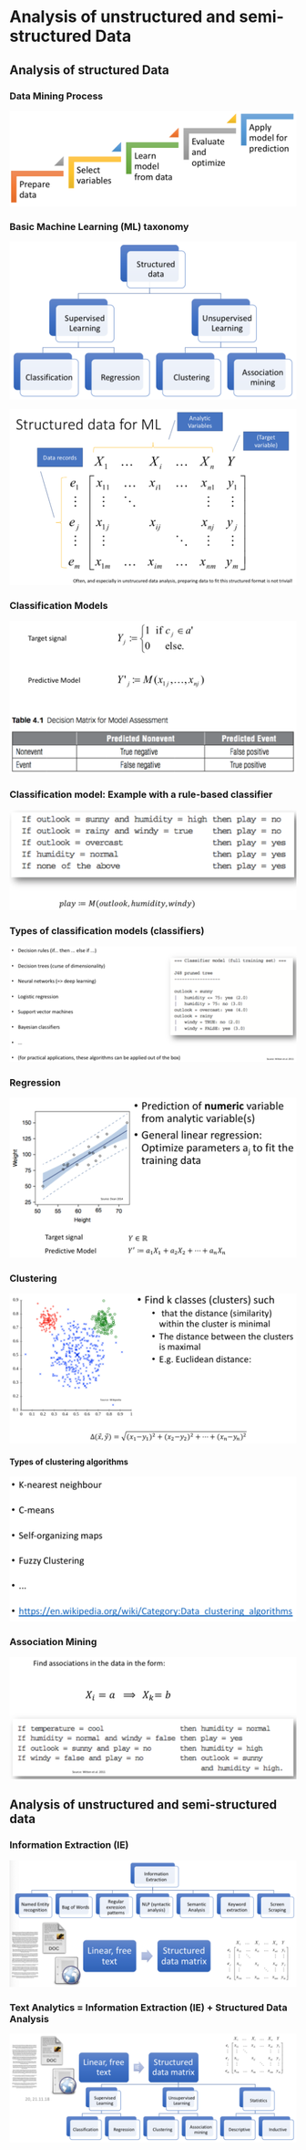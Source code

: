 # Analysis of unstructured and semi-structured Data

## Analysis of structured Data
### Data Mining Process
![](2018-11-22-13-12-33.png)

### Basic Machine Learning (ML) taxonomy
![](2018-11-22-13-13-18.png)

![](2018-11-22-13-14-38.png)

### Classification Models
![](2018-11-22-13-28-50.png)

### Classification model: Example with a rule-based classifier
![](2018-11-22-13-39-26.png)

### Types of classification models (classifiers)
![](2018-11-22-13-40-08.png)

### Regression
![](2018-11-22-13-40-53.png)

### Clustering
![](2018-11-22-13-41-34.png)

#### Types of clustering algorithms
![](2018-11-22-13-42-08.png)

### Association Mining
![](2018-11-22-13-42-39.png)

## Analysis of unstructured and semi-structured data

### Information Extraction (IE)
![](2018-11-22-13-44-05.png)

### Text Analytics = Information Extraction (IE) + Structured Data Analysis

![](2018-11-22-13-45-01.png)